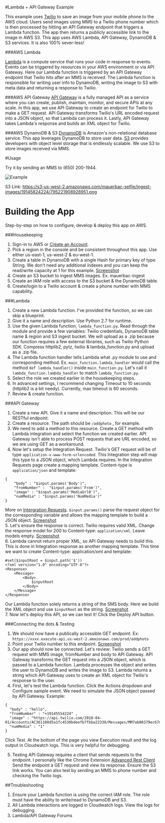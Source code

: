 #Lambda + API Gateway Example  

This example uses [Twilio](https://www.twilio.com/) to save an image from your mobile phone to the AWS cloud. Users send images using MMS to a Twilio phone number which is then processed by hitting an API Gateway endpoint that triggers a Lambda function. The app then returns a publicly accessible link to the image in AWS S3. This app uses AWS Lambda, API Gateway, DynamoDB & S3 services. It is also 100% sever-less!

###AWS Lambda

[Lambda](https://aws.amazon.com/lambda/) is a compute service that runs your code in response to events. Events can be triggered by resources in your AWS environment or via API Gateway. Here our Lambda function is triggered by an API Gateway endpoint that Twilio hits after an MMS is received. The Lambda function is responsible for writing user info to DynamoDB, writing the image to S3 with meta data and returning a response to Twilio. 

###AWS API Gateway 
[API Gateway](https://aws.amazon.com/api-gateway/) is a fully managed API as a service where you can create, publish, maintain, monitor, and secure APIs at any scale. In this app, we use API Gateway to create an endpoint for Twilio to make a GET request. API Gateway transforms Twilio's URL encoded request into a JSON object, so that Lambda can process it. Lastly, API Gateway takes Lambda's response and builds an XML object for Twilio. 

###AWS DynamoDB & S3
[DynamoDB](https://aws.amazon.com/dynamodb/) is Amazon's non-relational database service. This app leverages DynamoDB to store user data. [S3](https://aws.amazon.com/s3/) provides developers with object level storage that is endlessly scalable. We use S3 to store images received via MMS. 

#Usage 

Try it by sending an MMS to (650) 200-1944. 

![Example](https://s3-us-west-2.amazonaws.com/mauerbac-hosting/screenshot2.png)

S3 Link: https://s3-us-west-2.amazonaws.com/mauerbac-selfie/ingest-images/19145824224/795221908928951.png


# Building the App

Step-by-step on how to configure, develop & deploy this app on AWS.

###Housekeeping
1. Sign-in to AWS or [Create an Account](https://us-west-2.console.aws.amazon.com).
2. Pick a region in the console and be consistent throughout this app. Use either us-east-1, us-west-2 & eu-west-1. 
3. Create a table in DynamoDB with a single Hash for primary key of type String. We don't need any additional indexes and you can keep the read/write capacity at 1 for this example. [Screenshot](https://s3-us-west-2.amazonaws.com/mauerbac-hosting/dynamoDB.png)
4. Create an S3 bucket to ingest MMS images. Ex. mauerbac-ingest
5. Create an IAM role with access to the S3 bucket & the DynamoDB table.
6. Create/login to a Twilio account & create a phone number with MMS capability. 

###Lambda
1. Create a new Lambda function. I've provided the function, so we can skip a blueprint.
2. Give it a name and description. Use Python 2.7 for runtime. 
3. Use the given Lambda function, `lambda_function.py`. Read through the module and provide a few variables: Twilio credentials, DynamoDB table name & region and S3 ingest bucket. We will upload as a .zip because our function requires a few external libraries, such as Twilio Python SDK. Compress httplib2, pytz, twilio & lambda_function.py and upload as a .zip file. 
4. The Lambda function handler tells Lambda what .py module to use and corresponding method. Ex. `main_function.lambda_handler` would call the method `def lambda_handler()` inside `main_function.py`. Let's call it `lambda_function.lambda_handler` to match `lambda_function.py`. 
5. Select the role we created earlier in the housekeeping steps. 
6. In advanced settings, I recommend changing Timeout to 10 seconds (httplib2 is a bit needy). Currently, max timeout is 60 seconds. 
7. Review & create function. 

###API Gateway
1. Create a new API. Give it a name and description. This will be our RESTful endpoint. 
2. Create a resource. The path should be `/addphoto` , for example.
3. We need to add a method to this resource. Create a GET method with Lambda integration and select the function we created earlier. API Gateway isn't able to process POST requests that are URL encoded, so we are using GET as a workaround.
4. Now let's setup the Integration Request. Twilio's GET request will be of type `application-x-www-form-urlencoded`. This Integration step will map this type to a JSON object, which Lambda requires. In the Integration Requests page create a mapping template. Content-type is `application/json` and template:
```
{
    "body" : "$input.params('Body')",
    "fromNumber" :  "$input.params('From')",
    "image" : "$input.params('MediaUrl0')",
    "numMedia" : "$input.params('NumMedia')"
}
```

 More on [Intergration Requests](http://docs.aws.amazon.com/apigateway/latest/developerguide/api-gateway-mapping-template-reference.html).
 `$input.params()` parse the request object for the corresponding variable and allows the mapping template to build a JSON object. 
    [Screenshot](https://s3-us-west-2.amazonaws.com/mauerbac-hosting/intergration.png)  
5.  Let's ensure the response is correct. Twilio requires valid XML. Change the response model for 200 to Content-type: `application/xml`. Leave models empty. 
    [Screenshot](https://s3-us-west-2.amazonaws.com/mauerbac-hosting/response.png)  
6. Lambda cannot return proper XML, so API Gateway needs to build this. This is done in Integration response as another mapping template. This time we want to create Content-type: application/xml and template: 

```
#set($inputRoot = $input.path('$'))
<?xml version="1.0" encoding="UTF-8"?>
<Response>
    <Message>
        <Body>
            $inputRoot
        </Body>
    </Message>
</Response> 
```
Our Lambda function solely returns a string of the SMS body. Here we build the XML object and use `$inputRoot` as the string.     [Screenshot](https://s3-us-west-2.amazonaws.com/mauerbac-hosting/responseModel.png)  
7. Now let's deploy this API, so we can test it! Click the Deploy API button.

###Connecting the dots & Testing

1. We should now have a publically accessible GET endpoint. Ex: `https://xxxx.execute-api.us-west-2.amazonaws.com/prod/addphoto`
2. Point your Twilio number to this endpoint. [Screenshot](https://s3-us-west-2.amazonaws.com/mauerbac-hosting/twilio.png)
3. Our app should now be connected. Let's review: Twilio sends a GET request with MMS image, fromNumber and body to API Gateway. API Gateway transforms the GET request into a JSON object, which is passed to a Lambda function. Lambda processes the object and writes the user to DynamoDB and writes the image to S3. Lambda returns a string which API Gateway uses to create an XML object for Twilio's response to the user. 
4. First, let's test the Lambda function. Click the Actions dropdown and Configure sample event. We need to simulate the JSON object passed by API Gateway. Example:      
```
{ 
  "body" : "hello",
  "fromNumber" : "+19145554224" ,
  "image" : "https://api.twilio.com/2010-04-01/Accounts/AC361180d5a1fc4530bdeefb7fbba22338/Messages/MM7ab00379ec67dd1391a2b13388dfd2c0/Media/ME7a70cb396964e377bab09ef6c09eda2a",
  "numMedia" : "1"
}
```
Click Test. At the bottom of the page you view Execution result and the log output in Cloudwatch logs. This is very helpful for debugging. 

5. Testing API Gateway requires a client that sends requests to the endpoint. I personally like the Chrome Extension [Advanced Rest Client](https://chrome.google.com/webstore/detail/advanced-rest-client/hgmloofddffdnphfgcellkdfbfbjeloo?hl=en-US) Send the endpoint a GET request and view its response. Ensure the S3 link works. You can also test by sending an MMS to phone number and checking the Twilio logs.

##Troubleshooting

1. Ensure your Lambda function is using the correct IAM role. The role must have the ability to write/read to DynamoDB and S3. 
2. All Lambda interactions are logged in Cloudwatch logs. View the logs for debugging. 
3. Lambda/API Gateway Forums


